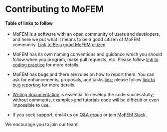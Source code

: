 # Contributing to MoFEM 

#### Table of links to follow

* MoFEM is a software with an open community of users and developers, and here we put what it means to be a good citizen of MoFEM community. [Link to Be a good MoFEM citizen](http://mofem.eng.gla.ac.uk/mofem/html/being_a_good_citizen.html)

* MoFEM has its own naming conventions and guidance which you should follow when
you program, make pull requests,  etc. Please follow [link to coding practice](http://mofem.eng.gla.ac.uk/mofem/html/coding_practice.html) for more details.

* MoFEM has bugs and there are rules on how to report them. You can ask for enhancements, proposals, and tasks [link](https://bitbucket.org/likask/mofem-cephas/issues?status=new&status=open); please follow 
[link to bug reporting](http://mofem.eng.gla.ac.uk/mofem/html/guidelines_bug_reporting.html) for more details.

* [Writing documentation](http://mofem.eng.gla.ac.uk/mofem/html/a_guide_to_writing_documentation.html) is essential to develop the code successfully; without comments, examples and tutorials code will be difficult or even impossible to use.

* If you seek support, email us on [Q&A group](https://groups.google.com/forum/#!categories/mofem-group) or join [MoFEM Slack](https://mofem.slack.com).
 


We encourage you to join our team!